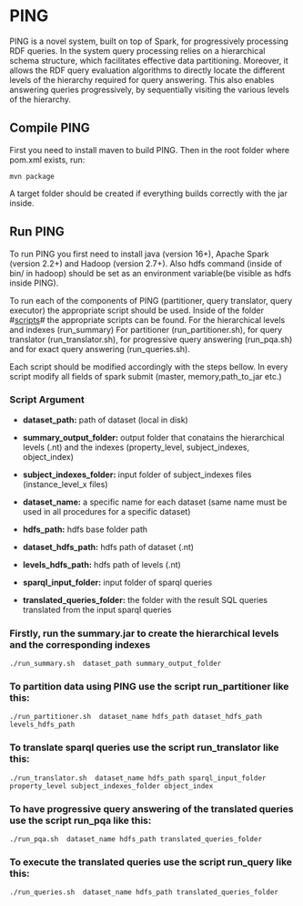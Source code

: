 # PING
PING is a  novel system, built on top of Spark, for progressively processing RDF queries. In the system query processing relies on a hierarchical schema structure, which facilitates effective data partitioning. Moreover, it allows the RDF query evaluation algorithms to directly locate the different levels of the hierarchy required for query answering. This also enables answering queries progressively, by sequentially visiting the various levels of the hierarchy.

## Compile PING
First you need to install maven to build PING. Then in the root folder where pom.xml exists, run:
```
mvn package
```
A target folder should be created if everything builds correctly with the jar inside.

## Run PING
To run PING you first need to install java (version 16+), Apache Spark (version 2.2+) and Hadoop (version 2.7+). Also hdfs command (inside of bin/ in hadoop) should be set as an environment variable(be visible as hdfs inside PING).

To run each of the components of PING (partitioner, query translator, query executor) the appropriate script should be used.
Inside of the folder #[scripts](https://github.com/giannisvassiliou/PING_ISWC_2023/tree/main/scripts)# the appropriate scripts can be found. For the hierarchical levels and indexes (run_summary)  For partitioner (run_partitioner.sh), for query translator (run_translator.sh), for progressive query answering (run_pqa.sh) and for exact query answering (run_queries.sh).

Each script should be modified accordingly with the steps bellow. In every script modify all fields of spark submit (master, memory,path_to_jar etc.)



### Script Argument

* **dataset_path:** path of dataset (local in disk)

* **summary_output_folder:** output folder that conatains the hierarchical levels (.nt) and the indexes (property_level, subject_indexes, object_index)  

* **subject_indexes_folder:** input folder of subject_indexes files (instance_level_x files)

* **dataset_name:** a specific name for each dataset (same name must be used in all procedures for a specific dataset)

* **hdfs_path:** hdfs base folder path

* **dataset_hdfs_path:** hdfs path of dataset (.nt)

* **levels_hdfs_path:** hdfs path of levels (.nt)

* **sparql_input_folder:** input folder of sparql queries

* **translated_queries_folder:** the folder with the result SQL queries translated from the input sparql queries

 
### Firstly, run the summary.jar to create the hierarchical levels and the corresponding indexes
```
./run_summary.sh  dataset_path summary_output_folder
``` 
### To partition data using PING use the script run_partitioner like this:
```
./run_partitioner.sh  dataset_name hdfs_path dataset_hdfs_path levels_hdfs_path
```
### To translate sparql queries use the script run_translator like this:
```
./run_translator.sh  dataset_name hdfs_path sparql_input_folder property_level subject_indexes_folder object_index
```
### To have progressive query answering of the translated queries use the script run_pqa like this:
``` 
./run_pqa.sh  dataset_name hdfs_path translated_queries_folder
```
### To execute the translated queries use the script run_query like this:
``` 
./run_queries.sh  dataset_name hdfs_path translated_queries_folder
```
